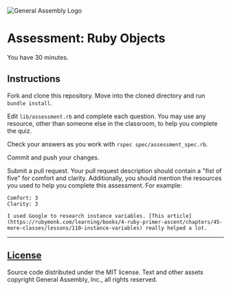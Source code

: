 ![General Assembly Logo](http://i.imgur.com/ke8USTq.png)

# Assessment: Ruby Objects

You have 30 minutes.

## Instructions

Fork and clone this repository. Move into the cloned directory and run `bundle install`.

Edit `lib/assessment.rb` and complete each question. You may use any resource, other than someone else in the classroom, to help you complete the quiz.

Check your answers as you work with `rspec spec/assessment_spec.rb`.

Commit and push your changes.

Submit a pull request. Your pull request description should contain a "fist of five" for comfort and clarity. Additionally, you should mention the resources you used to help you complete this assessment. For example:

```
Comfort: 3
Clarity: 3

I used Google to research instance variables. [This article](https://rubymonk.com/learning/books/4-ruby-primer-ascent/chapters/45-more-classes/lessons/110-instance-variables) really helped a lot.
```

---

[License](LICENSE)
------------------

Source code distributed under the MIT license. Text and other assets copyright General Assembly, Inc., all rights reserved.
